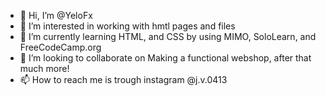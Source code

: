 - 👋 Hi, I’m @YeloFx
- 👀 I’m interested in working with hmtl pages and files
- 🌱 I’m currently learning HTML, and CSS by using MIMO, SoloLearn, and FreeCodeCamp.org
- 💞️ I’m looking to collaborate on Making a functional webshop, after that much more!
- 📫 How to reach me is trough instagram @j.v.0413

<!---
YeloFx/YeloFx is a ✨ special ✨ repository because its `README.md` (this file) appears on your GitHub profile.
You can click the Preview link to take a look at your changes.
--->
